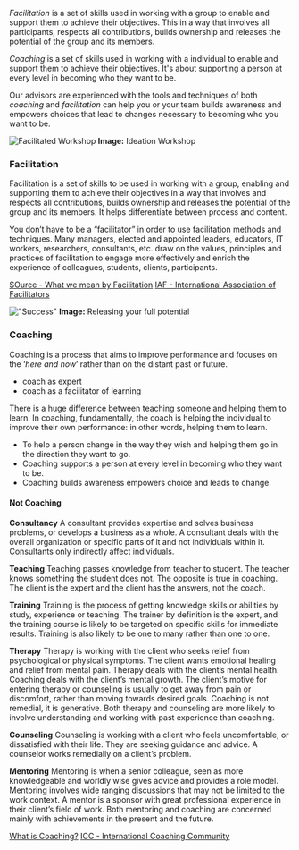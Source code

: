 _Facilitation_ is a set of skills used in working with a group to enable and support them to achieve their objectives. This in a way that involves all participants, respects all contributions, builds ownership and releases the potential of the group and its members. 

_Coaching_ is a set of skills used in working with a individual to enable and support them to achieve their objectives. It's about supporting a person at every level in becoming who they want to be.

Our advisors are experienced with the tools and techniques of both _coaching_ and _facilitation_ can help you or your team builds awareness and empowers choices that lead to changes necessary to becoming who you want to be.

![Facilitated Workshop](/assets/img/stock/leon-vbxyFxlgpjM-unsplash.jpg "Facilitated Workshop")
**Image:** Ideation Workshop

### Facilitation

Facilitation is a set of skills to be used in working with a group, enabling and supporting them to achieve their objectives in a way that involves and respects all contributions, builds ownership and releases the potential of the group and its members. It helps differentiate between process and content.

You don’t have to be a “facilitator” in order to use facilitation methods and techniques. Many managers, elected and appointed leaders, educators, IT workers, researchers, consultants, etc. draw on the values, principles and practices of facilitation to engage more effectively and enrich the experience of colleagues, students, clients, participants.

[SOurce - What we mean by Facilitation](https://www.ica-uk.org.uk/what-we-mean-by-facilitation/)
[IAF - International Association of Facilitators](https://www.iaf-world.org/)


!["Success"](/assets/img/stock/japheth-mast-Ls3yexjyRpk-unsplash.jpg)
**Image:** Releasing your full potential

### Coaching

Coaching is a process that aims to improve performance and focuses on the ‘*here and now*’ rather than on the distant past or future.

* coach as expert
* coach as a facilitator of learning

There is a huge difference between teaching someone and helping them to learn. In coaching, fundamentally, the coach is helping the individual to improve their own performance: in other words, helping them to learn.

* To help a person change in the way they wish and helping them go in the direction they want to go.
* Coaching supports a person at every level in becoming who they want to be.
* Coaching builds awareness empowers choice and leads to change.

#### Not Coaching

**Consultancy**
A consultant provides expertise and solves business problems, or develops a business as a whole. A consultant deals with the overall organization or specific parts of it and not individuals within it. Consultants only indirectly affect individuals.

**Teaching**
Teaching passes knowledge from teacher to student. The teacher knows something the student does not. The opposite is true in coaching. The client is the expert and the client has the answers, not the coach.

**Training**
Training is the process of getting knowledge skills or abilities by study, experience or teaching. The trainer by definition is the expert, and the training course is likely to be targeted on specific skills for immediate results. Training is also likely to be one to many rather than one to one.

**Therapy**
Therapy is working with the client who seeks relief from psychological or physical symptoms. The client wants emotional healing and relief from mental pain. Therapy deals with the client’s mental health. Coaching deals with the client’s mental growth. The client’s motive for entering therapy or counseling is usually to get away from pain or discomfort, rather than moving towards desired goals. Coaching is not remedial, it is generative. Both therapy and counseling are more likely to involve understanding and working with past experience than coaching.

**Counseling**
Counseling is working with a client who feels uncomfortable, or dissatisfied with their life. They are seeking guidance and advice. A counselor works remedially on a client’s problem.

**Mentoring**
Mentoring is when a senior colleague, seen as more knowledgeable and worldly wise gives advice and provides a role model. Mentoring involves wide ranging discussions that may not be limited to the work context. A mentor is a sponsor with great professional experience in their client’s field of work. Both mentoring and coaching are concerned mainly with achievements in the present and the future.

[What is Coaching?](https://internationalcoachingcommunity.com/what-is-coaching/)
[ICC - International Coaching Community](https://internationalcoachingcommunity.com/)